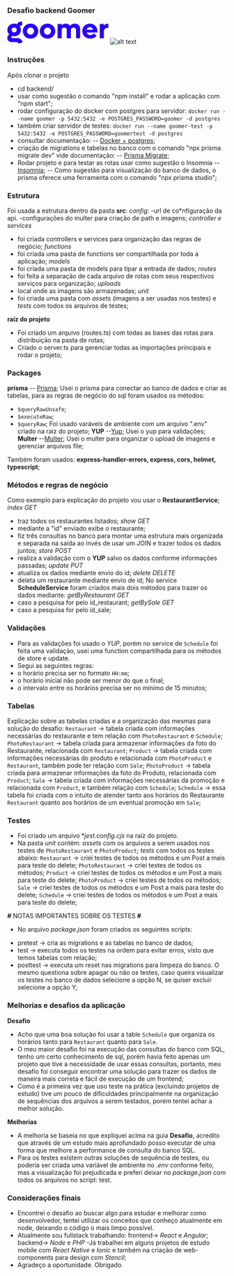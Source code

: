 
### Desafio backend Goomer
![alt text](https://github.com/goomerdev/job-dev-backend-interview/raw/master/media/logo-azul.png "Goomer")
![alt text](https://github.com/goomerdev/job-dev-backend-interview/raw/master/media/may-the-force-be-with-you.jpg")


### Instruções
Após clonar o projeto 
- cd backend/
- usar como sugestão o comando "npm install" e rodar a aplicação com "npm start";
- rodar configuração do docker com postgres para servidor:
    `docker run --name goomer -p 5432:5432 -e POSTGRES_PASSWORD=goomer -d postgres`
- também criar servidor de testes:
    `docker run --name goomer-test -p 5432:5432 -e POSTGRES_PASSWORD=goomertest -d postgres`
- consultar documentação: 
-- [Docker + postgres](https://hub.docker.com/_/postgres);
- criação de migrations e tabelas no banco com o comando "npx prisma migrate dev" vide documentação:
-- [Prisma Migrate](https://www.prisma.io/docs/guides/migrate-to-prisma/migrate-from-sequelize);
- Rodar projeto e para testar as rotas usar como sugestão o Insomnia
-- [Insomnia](https://insomnia.rest/download);
-- Como sugestão para visualização do banco de dados, o prisma oferece uma ferramenta com o comando "npx prisma studio";


### Estrutura
Foi usada a estrutura dentro da pasta **src**:
*config*:
-url de co*nfiguração da api.
-configurações do multer para criação de path e imagens;
*controller e services*
- foi criada controllers e services para organização das regras de negócio;
*functions*
- foi criada uma pasta de functions ser compartilhada por toda a aplicação;
*models*
- foi criada uma pasta de models para tipar a entrada de dados;
*routes*
- foi feita a separação de cada arquivo de rotas com seus respectivos serviços para organização;
*uploads*
- local onde as imagens são armazenadas;
*unit*
- foi criada uma pasta com *assets* (imagens a ser usadas nos testes) e *tests* com todos os arquivos de testes;

**raíz do projeto**
- Foi criado um arquivo (routes.ts) com todas as bases das rotas para distribuição na pasta de rotas;
- Criado o server.ts para gerenciar todas as importações principais e rodar o projeto;

### Packages
**prisma** -- [Prisma](https://www.prisma.io/docs/getting-started/quickstart);
Usei o prisma para conectar ao banco de dados e criar as tabelas, para as regras de negócio do sql foram usados os métodos:
- `$queryRawUnsafe`;
- `$executeRaw`;
- `$queryRaw`;
Foi usado varáveis de ambiente com um arquivo ".env" criado na raiz do projeto;
**YUP** --[Yup](https://www.npmjs.com/package/yup);
Usei o yup para validações;
**Multer** --[Multer](https://www.npmjs.com/package/multer);
Usei o multer para organizar o upload de imagens e gerenciar arquivos file;

Também foram usados:
**express-handler-errors, express, cors, helmet, typescript**;

### Métodos e regras de negócio
Como exemplo para explicação do projeto vou usar o **RestaurantService**;
*index GET*
- traz todos os restaurantes listados;
*show GET* 
- mediante a "id" enviado exibe o restaurante;
- fiz três consultas no banco para montar uma estrutura mais organizada e separada na saída ao invés de usar um JOIN e trazer todos os dados juntos;
*store POST*
- realiza a validação com o **YUP** salvo os dados conforme informações passadas;
*update PUT*
- atualiza os dados mediante envio do id;
*delete DELETE* 
- deleta um restaurante mediante envio de id;
No service **ScheduleService** foram criados mais dois métodos para trazer os dados mediante:
*getByRestaurant GET*
- caso a pesquisa for pelo id_restaurant;
*getBySale GET*   
- caso a pesquisa for pelo id_sale;

### Validações
- Para as validações foi usado o *YUP*, porém no service de `Schedule` foi feita uma validação, usei uma function compartilhada para os métodos de store e update.
- Segui as seguintes regras:
- o horário precisa ser no formato `HH:mm`;
- o horário inicial não pode ser menor do que o final;
- o intervalo entre os horários precisa ser no mínimo de 15 minutos;

### Tabelas
Explicação sobre as tabelas criadas e a organização das mesmas para solução do desafio:
`Restaurant` -> tabela criada com informações necessárias do restaurante e tem relação com `PhotoRestaurant` e `Schedule`;
`PhotoRestaurant` -> tabela criada para armazenar informações da foto do Restaurante, relacionada com `Restaurant`;
`Product` -> tabela criada com informações necessárias do produto e relacionada com `PhotoProduct` e `Restaurant`, também pode ter relação com `Sale`;
`PhotoProduct` -> tabela criada para armazenar informações da foto do Produto, relacionada com `Product`;
`Sale` -> tabela criada com informações necessárias da promoção e relacionada com `Product`, e também relação com `Schedule`;
`Schedule` -> essa tabela foi criada com o intuito de atender tanto aos horários do Restaurante `Restaurant` quanto aos horários de um eventual promoção em `Sale`;

### Testes
- Foi criado um arquivo **jest.config.cjs* na raíz do projeto.
- Na pasta *unit* contém:
*assets* com os arquivos a serem usados nos testes de `PhotoRestaurant` e `PhotoProduct`;
*tests* com todos os testes abaixo:
`Restaurant` -> criei testes de todos os métodos e um Post a mais para teste do delete;
`PhotoRestaurant` -> criei testes de todos os métodos;
`Product` -> criei testes de todos os métodos e um Post a mais para teste do delete;
`PhotoProduct` -> criei testes de todos os métodos;
`Sale` -> criei testes de todos os métodos e um Post a mais para teste do delete;
`Schedule` -> criei testes de todos os métodos e um Post a mais para teste do delete;

**#** NOTAS IMPORTANTES SOBRE OS TESTES **#**
* No arquivo *package.json* foram criados os seguintes scripts:
- pretest -> cria as migrations e as tabelas no banco de dados;
- test -> executa todos os testes na ordem para evitar erros, visto que temos tabelas com relação;
- posttest -> executa um reset nas migrations para limpeza do banco. O mesmo questiona sobre apagar ou não os testes, 
caso queira visualizar os testes no banco de dados selecione a opção N, se quiser excluir selecione a opção Y;

### Melhorias e desafios da aplicação
**Desafio**
- Acho que uma boa solução foi usar a table `Schedule` que organiza os horários tanto para `Restaurant` quanto para `Sale`.
- O meu maior desafio foi na execução das consultas do banco com SQL, tenho um certo conhecimento de sql, porém havia feito apenas um projeto que tive a necessidade de usar
essas consultas, portanto, meu desafio foi conseguir encontrar uma solução para trazer os dados de maneira mais correta e fácil de execução de um frontend;
- Como é a primeira vez que uso teste na prática (excluindo projetos de estudo) tive um pouco de dificuldades principalmente na organização de sequências dos arquivos a serem
testados, porém tentei achar a melhor solução.

**Melhorias**
- A melhoria se baseia no que expliquei acima na guia **Desafio**, acredito que através de um estudo mais aprofundado posso executar de uma forma que melhore a performance
de consulta do banco SQL.
- Para os testes existem outras soluções de sequência de testes, ou poderia ser criada uma variável de ambiente no *.env* conforme feito, mas a visualização foi prejudicada
e preferi deixar no *package.json* com todos os arquivos no script: test.

### Considerações finais
- Encontrei o desafio ao buscar algo para estudar e melhorar como desenvolvedor, tentei utilizar os conceitos que conheço atualmente em node, deixando o código o mais limpo possível. 
- Atualmente sou fullstack trabalhando: 
frontend-> *React* e *Angular*; 
backend-> *Node* e *PHP* 
-Já trabalhei em alguns projetos de estudo mobile com *React Native* e *Ionic* e também na criação de web-components para design com *Stencil*;
- Agradeço a oportunidade. Obrigado.

